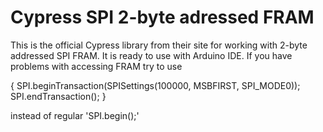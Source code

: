 # Cypress SPI 2-byte adressed FRAM

This is the official Cypress library from their site for working with 2-byte addressed SPI FRAM. It is ready to use with Arduino IDE. If you have problems with accessing FRAM try to use

{ SPI.beginTransaction(SPISettings(100000, MSBFIRST, SPI_MODE0));
<your FRAM access>
SPI.endTransaction(); }

instead of regular  'SPI.begin();'
